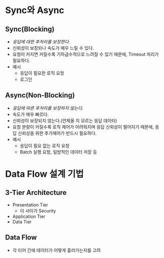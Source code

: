 # Sync와 Async

## Sync(Blocking)

- *응답에 대한 후처리를 보장한다.*
- 신뢰성이 보장되나 속도가 매우 느릴 수 있다.
- 요청이 커지면 커질수록 기하급수적으로 느려질 수 있기 때문에, Timeout 처리가 필요하다.
- 예시
    - 응답이 필요한 로직 요청
    - 로그인

## Async(Non-Blocking)

- *응답에 따른 후처리를 보장하지 않는다.*
- 속도가 매우 빠르다.
- 신뢰성이 보장되지 않는다.(언제올 지 모르는 응답 데이터)
- 요청 분량이 커질수록 로직 제어가 어려워지며 응답 신뢰성이 떨어지기 때문에, 응답 신뢰성을 위한 추가제어가 반드시 필요하다.
- 예시
    - 응답이 필요 없는 로직 요청
    - Batch 실행 요청, 일방적인 데이터 저장 등


# Data Flow 설계 기법

## 3-Tier Architecture

- Presentation Tier
    - 이 사이가 Security
- Application Tier
- Data Tier

## Data Flow

- 각 티어 간에 데이터가 어떻게 흘러가는지를 고려

